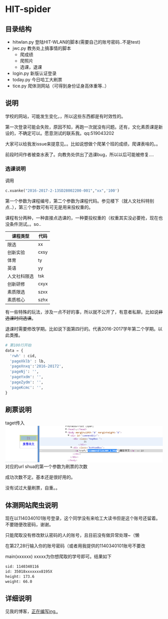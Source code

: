 # HIT-spider

## 目录结构

- hitwlan.py 登陆HIT-WLAN的脚本(需要自己的账号密码..不是test)
- jwc.py 教务处上搞事情的脚本
  - 爬成绩
  - 爬照片
  - 选课，退课
- login.py 新版认证登录
- today.py 今日哈工大刷票
- tice.py 爬体测网站（可得到身份证身高体重等..）

## 说明
学校的网站，可能发生变化，，所以这些东西都是有时效性的。

第一次登录可能会失败，原因不知，再跑一次就没有问题。还有，文化素质课是新设的，不确定可以。愿意测试的联系我。qq:519043202

大家可以给我发issue来提意见。。比如说想做个爬某个班的成绩，爬课表啥的。。

前段时间作者被查水表了。向教务处供出了选课bug，所以以后可能被修复....

### 选课说明

调用

```python
c.xuanke("2016-2017-2-13SD28002200-001","xx",'100')
```

第一个参数为课程编号，第二个参数为课程代码。参见楼下（就人文社科特别点..），第三个参数可有可无是用来投权重的。

课程有分两种，一种直接点选课的，一种要投权重的（权重其实没必要抢，现在也没条件测试。。so..

| 课程类型   | 代码   |
| ------ | ---- |
| 限选     | xx   |
| 创新实验   | cxsy |
| 体育     | ty   |
| 英语     | yy   |
| 人文社科限选 | tsk  |
| 创新研修   | cxyx |
| 素质限选   | szxx |
| 素质核心   | szhx |


有一些特殊的玩法，涉及一点不好的事，所以就不公开了，有意者私聊。比如说~~非选课时间选课~~。

退课时需要修改学期。比如说下面第四行的。代表2016-2017学年第二个学期。以此类推。

```python
# 第100行开始
data = {
  'rwh' : cid,
  'pageXklb' : lb,
  'pageXnxq':'2016-20172',
  'pageNj': '',
  'pageYxdm': '',
  'pageZydm': '',
  'pageKcmc': '',
}
```

## 刷票说明

taget传入 ![](img/today.png) 对应的url
shua的第一个参数为刷票的次数

成功次数不定。基本还是很好用的。

没有试过大量刷票，自重。。

## 体测网站爬虫说明

现在以1140340101账号登录，这个同学没有来哈工大读书但是这个账号还留着。不要随便改密码，谢谢。

只能爬取没有修改默认密码的人的账号，且目前没有做异常处理~（懒

在第27,28行输入你的账号密码（或者用我提供的1140340101账号不要改

main(xxxxxx) xxxxx为你想爬取的学号即可。结果如下

```
sid: 1140340116
id: 35018xxxxxxx8195X
height: 173.6
weight: 66.0
```


## 详细说明

见我的博客，[正在编写ing..](http://tmn07.com/hexo)